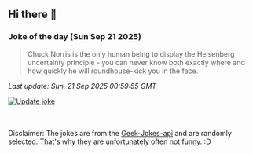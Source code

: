 ## Hi there 👋

### Joke of the day (Sun Sep 21 2025)
<!-- joke -->
>Chuck Norris is the only human being to display the Heisenberg uncertainty principle - you can never know both exactly where and how quickly he will roundhouse-kick you in the face.
<!-- /joke -->

*Last update: Sun, 21 Sep 2025 00:59:55 GMT*

[![Update joke](https://github.com/nclskfm/nclskfm/actions/workflows/joke.yml/badge.svg)](https://github.com/nclskfm/nclskfm/actions/workflows/joke.yml)

<br><br>
Disclaimer: The jokes are from the [Geek-Jokes-api](https://github.com/sameerkumar18/geek-joke-api) and are randomly selected. That's why they are unfortunately often not funny. :D

